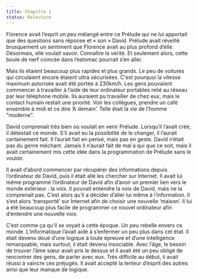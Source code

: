 ```yaml
---
title: Chapitre 1
status: Relecture
---
```

Florence avait l’esprit un peu mélangé entre ce Prélude qui ne lui apportait que
des questions sans réponse et « son » David. Prélude avait réveillé brusquement
un sentiment que Florence avait au plus profond d’elle. Désormais, elle voulait
savoir. Connaître la vérité. Et seulement alors, cette boule de nerf coincée
dans l’estomac pourrait s’en aller.

Mais ils étaient beaucoup plus rapides et plus grands. Le peu de voitures qui
circulaient encore étaient ultra sécurisées. C'est pourquoi la vitesse maximum
autorisée avait été portée à 230km/h. Les gens pouvaient commencer à travailler
à l’aide de leur ordinateur portables relié au réseau par leur téléphone mobile.
Ils auraient pu travailler de chez eux, mais le contact humain restait une
priorité. Voir les collègues, prendre un café ensemble à midi et ce dire ‘A
demain’. Telle était la vie de l’homme "moderne".

David comprenait très bien où voulait en venir Prélude. Lorsqu’il l’avait créé,
il détestait ce monde. S’il avait eu la possibilité de le changer, il l’aurait
certainement fait. Il l’aurait fait en pensé, mais pas en geste. David n’était
pas du genre méchant. Jamais il n’aurait fait de mal à qui que ce soit, mais il
avait certainement mis cette idée dans la programmation de Prélude sans le
vouloir.

Il avait d’abord commencer par récupérer des informations depuis l’ordinateur de
David, puis il était allé les chercher sur Internet. Il avait lui même programmé
l’ordinateur de David afin d’avoir un premier lien vers le monde extérieur : la
voix. Il pouvait entendre la voix de David, mais ne la comprenait pas. C’est
alors qu’il a décider d’aller lui même à l’information. Il s’est alors
‘transporté’ sur Internet afin de choisir une nouvelle ‘maison’. Il lui a été
beaucoup plus facile de programmer ce nouvel ordinateur afin d’entendre une
nouvelle voix.

C’est comme ça qu’il se voyait à cette époque. Un peu rebelle envers ce monde.
L’informatique l’avait aidé à s’enfermer un peu plus dans cet état. Il était
devenu doué d’une logique à toute épreuve et d’une intelligence remarquable,
mais surtout, il était devenu insociable. Avec l’âge, le besoin de trouver l’âme
sœur avait pris le dessus et il avait été un peu obligé de rencontrer des gens,
de parler avec eux. Très difficile au début, il avait réussi à vaincre ces
préjugés. Il avait accepté la lenteur d’esprit des autres ainsi que leur manque
de logique.
